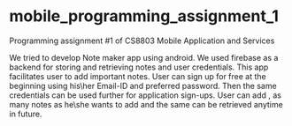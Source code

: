 # mobile_programming_assignment_1
Programming assignment #1 of CS8803 Mobile Application and Services

We tried to develop Note maker app using android. We used firebase as a backend for storing and retrieving notes and user credentials.
This app facilitates user to add important notes. User can sign up for free at the beginning using his\her Email-ID and preferred password. 
Then the same credentials can be used further for  application sign-ups. User can add , as many notes as he\she wants to add and the same can be retrieved anytime in future. 



